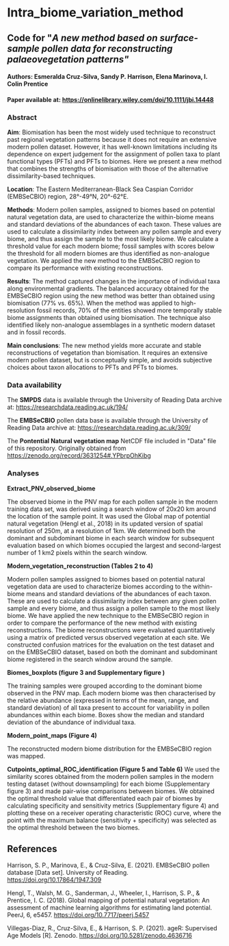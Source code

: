 # Intra_biome_variation_method 

## Code for "*A new method based on surface-sample pollen data for reconstructing palaeovegetation patterns"*

#### **Authors**: Esmeralda Cruz-Silva, Sandy P. Harrison, Elena Marinova, I. Colin Prentice

#### Paper available at: https://onlinelibrary.wiley.com/doi/10.1111/jbi.14448 

### Abstract

**Aim**: Biomisation has been the most widely used technique to reconstruct past regional vegetation patterns because it does not require an extensive modern pollen dataset. However, it has well-known limitations including its dependence on expert judgement for the assignment of pollen taxa to plant functional types (PFTs) and PFTs to biomes. Here we present a new method that combines the strengths of biomisation with those of the alternative dissimilarity-based techniques.
 
**Location**: The Eastern Mediterranean-Black Sea Caspian Corridor (EMBSeCBIO) region, 28°-49°N, 20°-62°E.

**Methods**:  Modern pollen samples, assigned to biomes based on potential natural vegetation data, are used to characterize the within-biome means and standard deviations of the abundances of each taxon. These values are used to calculate a dissimilarity index between any pollen sample and every biome, and thus assign the sample to the most likely biome. We calculate a threshold value for each modern biome; fossil samples with scores below the threshold for all modern biomes are thus identified as non-analogue vegetation. We applied the new method to the EMBSeCBIO region to compare its performance with existing reconstructions.

**Results**: The method captured changes in the importance of individual taxa along environmental gradients. The balanced accuracy obtained for the EMBSeCBIO region using the new method was better than obtained using biomisation (77% vs. 65%). When the method was applied to high-resolution fossil records, 70% of the entities showed more temporally stable biome assignments than obtained using biomisation. The technique also identified likely non-analogue assemblages in a synthetic modern dataset and in fossil records.

**Main conclusions**: The new method yields more accurate and stable reconstructions of vegetation than biomisation. It requires an extensive modern pollen dataset, but is conceptually simple, and avoids subjective choices about taxon allocations to PFTs and PFTs to biomes.

### Data availability

The **SMPDS** data is available through the University of Reading Data archive at: https://researchdata.reading.ac.uk/194/

The **EMBSeCBIO** pollen data base is available through the University of Reading Data archive at: https://researchdata.reading.ac.uk/309/

The **Pontential Natural vegetation map** NetCDF file included in "Data" file of this repository. Originally obtained from https://zenodo.org/record/3631254#.YPbrpOhKibg

### Analyses
**Extract_PNV_observed_biome**

The observed biome in the PNV map for each pollen sample in the modern training data set, was derived using a search window of 20x20 km around the location of the sample point. It was used the Global map of potential natural vegetation (Hengl et al., 2018) in its updated version of spatial resolution of 250m, at a resolution of 1km. We determined both the dominant and subdominant biome in each search window for subsequent evaluation based on which biomes occupied the largest and second-largest number of 1 km2 pixels within the search window. 

**Modern_vegetation_reconstruction (Tables 2 to 4)**

Modern pollen samples assigned to biomes based on potential natural vegetation data are used to characterize biomes according to the within-biome means and standard deviations of the abundances of each taxon. These are used to calculate a dissimilarity index between any given pollen sample and every biome, and thus assign a pollen sample to the most likely biome. We have applied the new technique to the EMBSeCBIO region in order to compare the performance of the new method with existing reconstructions. The biome reconstructions were evaluated quantitatively using a matrix of predicted versus observed vegetation at each site. We constructed confusion matrices for the evaluation on the test dataset and on the EMBSeCBIO dataset, based on both the dominant and subdominant biome registered in the search window around the sample. 

**Biomes_boxplots (figure 3 and Supplementary figure )**

The training samples were grouped according to the dominant biome observed in the PNV map. Each modern biome was then characterised by the relative abundance (expressed in terms of the mean, range, and standard deviation) of all taxa present to account for variability in pollen abundances within each biome. 
Boxes show the median and standard deviation of the abundance of individual taxa.

**Modern_point_maps (Figure 4)**

The reconstructed modern biome distribution for the EMBSeCBIO region was mapped.

**Cutpoints_optimal_ROC_identification (Figure 5 and Table 6)**
We used the similarity scores obtained from the modern pollen samples in the modern testing dataset (without downsampling) for each biome (Supplementary figure 3) and made pair-wise comparisons between biomes. We obtained the optimal threshold value that differentiated each pair of biomes by calculating specificity and sensitivity metrics (Supplementary figure 4) and plotting these on a receiver operating characteristic (ROC) curve, where the point with the maximum balance (sensitivity + specificity) was selected as the optimal threshold between the two biomes. 



 
## References

Harrison, S. P., Marinova, E., & Cruz-Silva, E. (2021). EMBSeCBIO pollen database [Data set]. University of Reading. https://doi.org/10.17864/1947.309

Hengl, T., Walsh, M. G., Sanderman, J., Wheeler, I., Harrison, S. P., & Prentice, I. C. (2018). Global mapping of potential natural vegetation: An assessment of machine learning algorithms for estimating land potential. PeerJ, 6, e5457. https://doi.org/10.7717/peerj.5457

Villegas-Diaz, R., Cruz-Silva, E., & Harrison, S. P. (2021). ageR: Supervised Age Models [R]. Zenodo. https://doi.org/10.5281/zenodo.4636716
